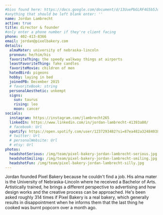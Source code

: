 ```yaml
---
#bios found here: https://docs.google.com/document/d/13UuePbGLRF4G5b5JoEe2Vua3NukZ1-QwRW4Oisnd8lI/edit#
#anything that should be left blank enter: ''
name: Jordan Lambrecht
active: true
title: director & founder
#only enter a phone number if they're client facing
phone: 402-413-8366
email: jordan@pixelbakery.com
details:
  almaMater: university of nebraska-lincoln
  pronoun: he/him/his
  favoriteThing: the speedy walkway things at airports
  leastFavoriteThing: fake candles
  favoriteMovie: children of men
  hatedBird: pigeons
  hobby: laying in bed
  joinedPB: December 2015
  # favoriteBook: string
  personalAesthetic: unkempt
  signs:
    sun: taurus
    rising: leo
    moon: cancer
socials:
  instagram: https://instagram.com/jlambrecht265
  linkedIn: https://www.linkedin.com/in/jordan-lambrecht-41393a80/
  # facebook: Url
  spotify: https://open.spotify.com/user/1237293482?si=87ea482a32484038
  # twitter: Url
  # personalWebsite: Url
  # etsy: Url
photos:
  headshotSerious: /img/team/pixel-bakery-jordan-lambrecht-serious.jpg
  headshotSmiling: /img/team/pixel-bakery-jordan-lambrecht-smiling.jpg
  headshotFun: /img/team/pixel-bakery-jordan-lambrecht-silly.jpg
---
```


Jordan founded Pixel Bakery because he couldn't find a job. His alma mater is the University of Nebraska-Lincoln where he received a Bachelor of Arts. Artistically trained, he brings a different perspective to advertising and how design works and the creative process can be approached. He's been asked roughly 314 times if Pixel Bakery is a real bakery, which generally results in disappointment when he informs them that the last thing he cooked was burnt popcorn over a month ago.
